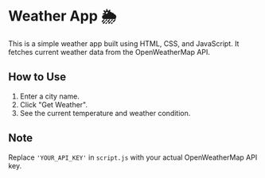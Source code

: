 # Weather App 🌦️

This is a simple weather app built using HTML, CSS, and JavaScript. It fetches current weather data from the OpenWeatherMap API.

## How to Use
1. Enter a city name.
2. Click "Get Weather".
3. See the current temperature and weather condition.

## Note
Replace `'YOUR_API_KEY'` in `script.js` with your actual OpenWeatherMap API key.
